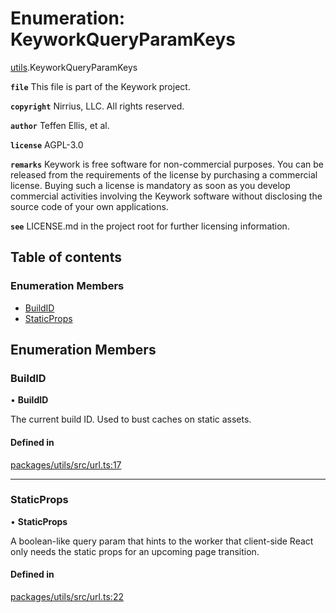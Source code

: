 # Enumeration: KeyworkQueryParamKeys

[utils](../modules/utils.md).KeyworkQueryParamKeys

**`file`** This file is part of the Keywork project.

**`copyright`** Nirrius, LLC. All rights reserved.

**`author`** Teffen Ellis, et al.

**`license`** AGPL-3.0

**`remarks`** Keywork is free software for non-commercial purposes.
You can be released from the requirements of the license by purchasing a commercial license.
Buying such a license is mandatory as soon as you develop commercial activities
involving the Keywork software without disclosing the source code of your own applications.

**`see`** LICENSE.md in the project root for further licensing information.

## Table of contents

### Enumeration Members

- [BuildID](utils.KeyworkQueryParamKeys.md#buildid)
- [StaticProps](utils.KeyworkQueryParamKeys.md#staticprops)

## Enumeration Members

### BuildID

• **BuildID**

The current build ID. Used to bust caches on static assets.

#### Defined in

[packages/utils/src/url.ts:17](https://github.com/nirrius/keywork/blob/361509a/packages/utils/src/url.ts#L17)

___

### StaticProps

• **StaticProps**

A boolean-like query param that hints to the worker that client-side React
only needs the static props for an upcoming page transition.

#### Defined in

[packages/utils/src/url.ts:22](https://github.com/nirrius/keywork/blob/361509a/packages/utils/src/url.ts#L22)
